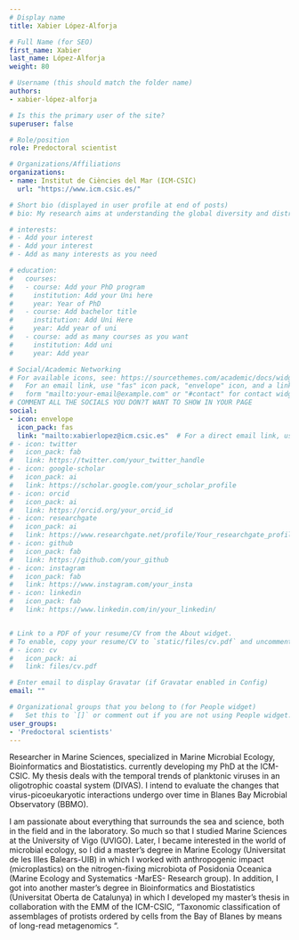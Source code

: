 ```yaml
---
# Display name
title: Xabier López-Alforja

# Full Name (for SEO)
first_name: Xabier
last_name: López-Alforja
weight: 80

# Username (this should match the folder name)
authors:
- xabier-lópez-alforja

# Is this the primary user of the site?
superuser: false

# Role/position
role: Predoctoral scientist

# Organizations/Affiliations
organizations:
- name: Institut de Ciències del Mar (ICM-CSIC)
  url: "https://www.icm.csic.es/"

# Short bio (displayed in user profile at end of posts)
# bio: My research aims at understanding the global diversity and distribution of eukaryotic and prokaryotic microbes employing curated phylogenetic frameworks focusing on novel environmental taxa.

# interests:
# - Add your interest
# - Add your interest
# - Add as many interests as you need

# education:
#   courses:
#   - course: Add your PhD program
#     institution: Add your Uni here
#     year: Year of PhD
#   - course: Add bachelor title
#     institution: Add Uni Here
#     year: Add year of uni
#   - course: add as many courses as you want
#     institution: Add uni
#     year: Add year

# Social/Academic Networking
# For available icons, see: https://sourcethemes.com/academic/docs/widgets/#icons
#   For an email link, use "fas" icon pack, "envelope" icon, and a link in the
#   form "mailto:your-email@example.com" or "#contact" for contact widget.
# COMMENT ALL THE SOCIALS YOU DON?T WANT TO SHOW IN YOUR PAGE
social:
- icon: envelope
  icon_pack: fas
  link: "mailto:xabierlopez@icm.csic.es"  # For a direct email link, use "mailto:test@example.org".
# - icon: twitter
#   icon_pack: fab
#   link: https://twitter.com/your_twitter_handle
# - icon: google-scholar
#   icon_pack: ai
#   link: https://scholar.google.com/your_scholar_profile
# - icon: orcid
#   icon_pack: ai
#   link: https://orcid.org/your_orcid_id
# - icon: researchgate
#   icon_pack: ai
#   link: https://www.researchgate.net/profile/Your_researchgate_profile
# - icon: github
#   icon_pack: fab
#   link: https://github.com/your_github
# - icon: instagram
#   icon_pack: fab
#   link: https://www.instagram.com/your_insta
# - icon: linkedin
#   icon_pack: fab
#   link: https://www.linkedin.com/in/your_linkedin/


# Link to a PDF of your resume/CV from the About widget.
# To enable, copy your resume/CV to `static/files/cv.pdf` and uncomment the lines below.
# - icon: cv
#   icon_pack: ai
#   link: files/cv.pdf

# Enter email to display Gravatar (if Gravatar enabled in Config)
email: ""

# Organizational groups that you belong to (for People widget)
#   Set this to `[]` or comment out if you are not using People widget.
user_groups:
- 'Predoctoral scientists'
---
```


Researcher in Marine Sciences, specialized in Marine Microbial Ecology, Bioinformatics and Biostatistics. currently developing my PhD at the ICM-CSIC. My thesis deals with the temporal trends of planktonic viruses in an oligotrophic coastal system (DIVAS). I intend to evaluate the changes that virus-picoeukaryotic interactions undergo over time in Blanes Bay Microbial Observatory (BBMO).
 
I am passionate about everything that surrounds the sea and science, both in the field and in the laboratory. So much so that I studied Marine Sciences at the University of Vigo (UVIGO). Later, I became interested in the world of microbial ecology, so I did a master’s degree in Marine Ecology (Universitat de les Illes Balears-UIB) in which I worked with anthropogenic impact (microplastics) on the nitrogen-fixing microbiota of Posidonia Oceanica (Marine Ecology and Systematics -MarES- Research group). In addition, I got into another master’s degree in Bioinformatics and Biostatistics (Universitat Oberta de Catalunya) in which I developed my master’s thesis in collaboration with the EMM of the ICM-CSIC, “Taxonomic classification of assemblages of protists ordered by cells from the Bay of Blanes by means of long-read metagenomics “.

